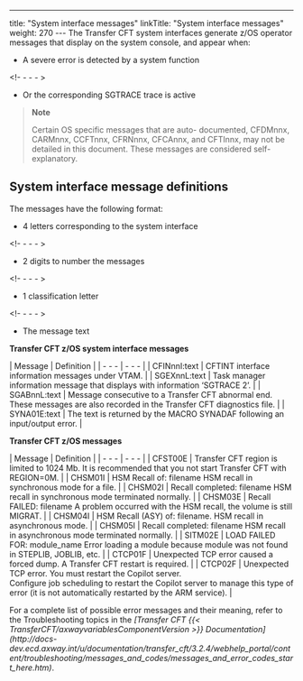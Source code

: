 ---
title: "System interface messages"
linkTitle: "System interface messages"
weight: 270
--- The Transfer CFT system interfaces generate z/OS operator messages that display on the system console, and appear when:

- A severe error is detected by a system function

<!- - - - >

- Or the corresponding SGTRACE trace is active

> **Note**
>
> Certain OS specific messages that are auto- documented, CFDMnnx, CARMnnx, CCFTnnx, CFRNnnx, CFCAnnx, and CFTInnx, may not be detailed in this document. These messages are considered self- explanatory.

## System interface message definitions

The messages have the following format:

- 4 letters corresponding to the system interface

<!- - - - >

- 2 digits to number the messages

<!- - - - >

- 1 classification letter

<!- - - - >

- The message text

****Transfer CFT z/OS system interface messages****

| Message | Definition |
| - - - | - - - |
| CFINnnI:text | CFTINT interface information messages under VTAM. |
| SGEXnnL:text | Task manager information message that displays with information ‘SGTRACE 2’. |
| SGABnnL:text | Message consecutive to a Transfer CFT abnormal end. These messages are also recorded in the Transfer CFT diagnostics file. |
| SYNA01E:text | The text is returned by the MACRO SYNADAF following an input/output error. |

**Transfer CFT z/OS messages**

| Message | Definition |
| - - - | - - - |
| CFST00E | Transfer CFT region is limited to 1024 Mb. It is recommended that you not start Transfer CFT with REGION=0M. |
| CHSM01I | HSM Recall of: filename HSM recall in synchronous mode for a file. |
| CHSM02I | Recall completed: filename HSM recall in synchronous mode terminated normally. |
| CHSM03E | Recall FAILED: filename A problem occurred with the HSM recall, the volume is still MIGRAT. |
| CHSM04I | HSM Recall (ASY) of: filename. HSM recall in asynchronous mode. |
| CHSM05I | Recall completed: filename HSM recall in asynchronous mode terminated normally. |
| SITM02E | LOAD FAILED FOR: module_name Error loading a module because module was not found in STEPLIB, JOBLIB, etc. |
| CTCP01F  | Unexpected TCP error caused a forced dump. A Transfer CFT restart is required. |
| CTCP02F  | Unexpected TCP error. You must restart the Copilot server.<br/> Configure job scheduling to restart the Copilot server to manage this type of error (it is not automatically restarted by the ARM service). |

For a complete list of possible error messages and their meaning, refer to the Troubleshooting topics in the *[*Transfer CFT* {{< TransferCFT/axwayvariablesComponentVersion  >}} *Documentation*](http://docs- dev.ecd.axway.int/u/documentation/transfer_cft/3.2.4/webhelp_portal/content/troubleshooting/messages_and_codes/messages_and_error_codes_start_here.htm)*.
